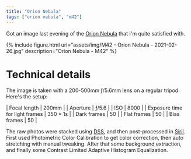 ```yaml
---
title: "Orion Nebula"
tags: ["orion nebula", "m42"]
---
```

Got an image last evening of the [Orion Nebula](https://en.wikipedia.org/wiki/Orion_Nebula)
that I'm quite satisfied with.

{% include figure.html url="assets/img/M42 - Orion Nebula - 2021-02-26.jpg" description="Orion Nebula - M42" %}

# Technical details

The image is taken with a 200-500mm ƒ/5.6mm lens on a regular tripod. Here's
the setup:

| Focal length | 200mm |
| Aperture | ƒ/5.6 |
| ISO | 8000 |
| Exposure time for light frames | 350 * 1s |
| Dark frames | 50 |
| Flat frames | 50 |
| Bias frames | 50 |

The raw photos were stacked using [DSS](http://deepskystacker.free.fr/english/index.html),
and then post-processed in [Siril](https://www.siril.org/). First used
Photometric Color Calibration to get color correction, then auto stretching with
manual tweaking. After that some background extraction, and finally some
Contrast Limited Adaptive Histogram Equalization.
